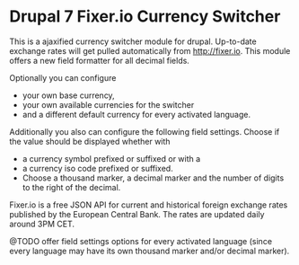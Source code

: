 # Drupal 7 Fixer.io Currency Switcher

This is a ajaxified currency switcher module for drupal. Up-to-date exchange rates will get pulled automatically from http://fixer.io. This module offers a new field formatter for all decimal fields.

Optionally you can configure
- your own base currency,
- your own available currencies for the switcher
- and a different default currency for every activated language.

Additionally you also can configure the following field settings. Choose if the value should be displayed whether with
- a currency symbol prefixed or suffixed or with a
- a currency iso code prefixed or suffixed.
- Choose a thousand marker, a decimal marker and the number of digits to the right of the decimal.

Fixer.io is a free JSON API for current and historical foreign exchange rates published by the European Central Bank.
The rates are updated daily around 3PM CET.

@TODO offer field settings options for every activated language (since every language may have its own thousand marker and/or decimal marker).

